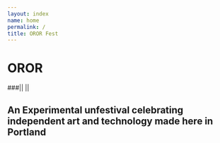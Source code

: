 ```yaml
---
layout: index
name: home
permalink: /
title: OROR Fest
---
```


# OROR

###|| ||
<h2 id="what">An Experimental unfestival celebrating independent art and technology made here in Portland</h2>
